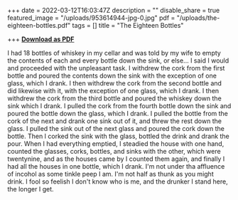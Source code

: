 +++
date = 2022-03-12T16:03:47Z
description = ""
disable_share = true
featured_image = "/uploads/953614944-jpg-0.jpg"
pdf = "/uploads/the-eighteen-bottles.pdf"
tags = []
title = "The Eighteen Bottles"

+++
[**Download as PDF**](/uploads/the-eighteen-bottles.pdf)

I had 18 bottles of whiskey in my cellar and was told by my wife to empty the contents of each and every bottle down the sink, or else... I said I would and proceeded with the unpleasant task. I withdrew the cork from the first bottle and poured the contents down the sink with the exception of one glass, which I drank. I then withdrew the cork from the second bottle and did likewise with it, with the exception of one glass, which I drank. I then withdrew the cork from the third bottle and poured the whiskey down the sink which I drank. I pulled the cork from the fourth bottle down the sink and poured the bottle down the glass, which I drank. I pulled the bottle from the cork of the next and drank one sink out of it, and threw the rest down the glass. I pulled the sink out of the next glass and poured the cork down the bottle. Then I corked the sink with the glass, bottled the drink and drank the pour. When I had everything emptied, I steadied the house with one hand, counted the glasses, corks, bottles, and sinks with the other, which were twentynine, and as the houses came by I counted them again, and finally I had all the houses in one bottle, which I drank. I'm not under tha affluence of incohol as some tinkle peep I am. I'm not half as thunk as you might drink. I fool so feelish I don't know who is me, and the drunker I stand here, the longer I get.